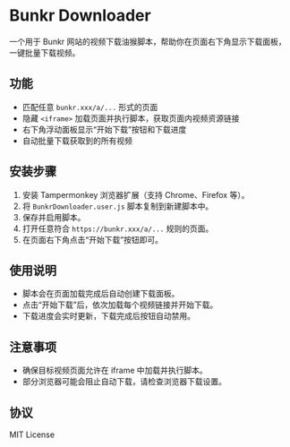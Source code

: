 # Bunkr Downloader

一个用于 Bunkr 网站的视频下载油猴脚本，帮助你在页面右下角显示下载面板，一键批量下载视频。

## 功能

- 匹配任意 `bunkr.xxx/a/...` 形式的页面
- 隐藏 `<iframe>` 加载页面并执行脚本，获取页面内视频资源链接
- 右下角浮动面板显示“开始下载”按钮和下载进度
- 自动批量下载获取到的所有视频

## 安装步骤

1. 安装 Tampermonkey 浏览器扩展（支持 Chrome、Firefox 等）。
2. 将 `BunkrDownloader.user.js` 脚本复制到新建脚本中。
3. 保存并启用脚本。
4. 打开任意符合 `https://bunkr.xxx/a/...` 规则的页面。
5. 在页面右下角点击“开始下载”按钮即可。

## 使用说明

- 脚本会在页面加载完成后自动创建下载面板。
- 点击“开始下载”后，依次加载每个视频链接并开始下载。
- 下载进度会实时更新，下载完成后按钮自动禁用。

## 注意事项

- 确保目标视频页面允许在 iframe 中加载并执行脚本。
- 部分浏览器可能会阻止自动下载，请检查浏览器下载设置。

## 协议

MIT License
